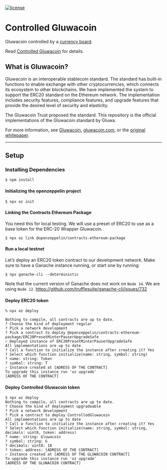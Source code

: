 [![license](https://img.shields.io/github/license/jamesisaac/react-native-background-task.svg)](https://opensource.org/licenses/MIT)

# Controlled Gluwacoin

Gluwacoin controlled by a [currency board](https://en.wikipedia.org/wiki/Currency_board).

Read [Controlled Gluwacoin](Controlled%20Gluwacoin.md) for details.

## What is Gluwacoin?

Gluwacoin is an interoperable stablecoin standard. The standard has built-in functions to enable exchange with other cryptocurrencies, which connects its ecosystem to other blockchains. We have implemented the system to support the ERC20 standard on the Ethereum network. The implementation includes security features, compliance features, and upgrade features that provide the desired level of security and elasticity.

The Gluwacoin Trust proposed the standard. This repository is the official implementations of the Gluwacoin standard by Gluwa.

For more information, see [Gluwacoin](/Gluwacoin.md), [gluwacoin.com](https://gluwacoin.com), or the [original whitepaper](https://gluwacoin.com/white-paper).

---

## Setup

### Installing Dependencies

```commandline
$ npm install
```

#### Initializing the openzeppelin project
```commandline
$ npx oz init
```

#### Linking the Contracts Ethereum Package

You need this for local testing. We will use a preset of ERC20 to use as a base token for the ERC-20 Wrapper Gluwacoin.

```commandline
$ npx oz link @openzeppelin/contracts-ethereum-package
```

#### Run a local testnet

Let’s deploy an ERC20 token contract to our development network.
Make sure to have a Ganache instance running, or start one by running:
```commandline
$ npx ganache-cli --deterministic
```
Note that the current version of Ganache does not work on `Node 14`.
We are using `Node 12`.
https://github.com/trufflesuite/ganache-cli/issues/732

#### Deploy ERC20 token
```commandline
% npx oz deploy

Nothing to compile, all contracts are up to date.
? Choose the kind of deployment regular
? Pick a network development
? Pick a contract to deploy @openzeppelin/contracts-ethereum-package/ERC20PresetMinterPauserUpgradeSafe
✓ Deployed instance of ERC20PresetMinterPauserUpgradeSafe
All implementations are up to date
? Call a function to initialize the instance after creating it? Yes
? Select which function initialize(name: string, symbol: string)
? name: string: Token
? symbol: string: T
✓ Instance created at [ADRESS OF THE CONTRACT]
To upgrade this instance run 'oz upgrade'
[ADRESS OF THE CONTRACT]
```

#### Deploy Controlled Gluwacoin token
```commandline
$ npx oz deploy
Nothing to compile, all contracts are up to date.
? Choose the kind of deployment upgradeable
? Pick a network development
? Pick a contract to deploy ControlledGluwacoin
All implementations are up to date
? Call a function to initialize the instance after creating it? Yes
? Select which function initialize(name: string, symbol: string, decimals: uint8, token: address)
? name: string: Gluwacoin
? symbol: string: G
? decimals: uint8: 18
? token: address: [ADRESS OF THE CONTRACT]
✓ Instance created at [ADRESS OF THE GLUWACOIN CONTRACT]
To upgrade this instance run 'oz upgrade'
[ADRESS OF THE GLUWACOIN CONTRACT]
```

